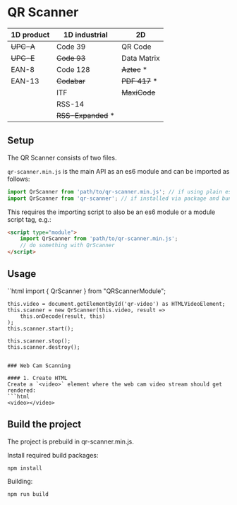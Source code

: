 # QR Scanner

| 1D product | 1D industrial       | 2D             |
| ---------- | ------------------- | -------------- |
| ~~UPC-A~~  | Code 39             | QR Code        |
| ~~UPC-E~~  | ~~Code 93~~         | Data Matrix    |
| EAN-8      | Code 128            | ~~Aztec~~ \*   |
| EAN-13     | ~~Codabar~~         | ~~PDF 417~~ \* |
|            | ITF                 | ~~MaxiCode~~   |
|            | RSS-14              |
|            | ~~RSS-Expanded~~ \* |

## Setup

The QR Scanner consists of two files.

`qr-scanner.min.js` is the main API as an es6 module and can be imported as follows:
```js
import QrScanner from 'path/to/qr-scanner.min.js'; // if using plain es6 import
import QrScanner from 'qr-scanner'; // if installed via package and bundling with webpack or rollup
```
This requires the importing script to also be an es6 module or a module script tag, e.g.:
```html
<script type="module">
    import QrScanner from 'path/to/qr-scanner.min.js';
    // do something with QrScanner
</script>
```

## Usage

``html
    import { QrScanner } from "QRScannerModule";
    
    this.video = document.getElementById('qr-video') as HTMLVideoElement;
    this.scanner = new QrScanner(this.video, result => 
        this.onDecode(result, this)
    );
    this.scanner.start();

    this.scanner.stop();
    this.scanner.destroy();
```

### Web Cam Scanning

#### 1. Create HTML
Create a `<video>` element where the web cam video stream should get rendered: 
```html
<video></video>
```

## Build the project
The project is prebuild in qr-scanner.min.js.

Install required build packages:
```batch
npm install
```

Building:
```batch
npm run build
```

